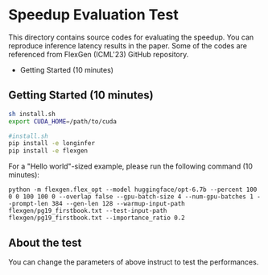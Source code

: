 # Speedup Evaluation Test
This directory contains source codes for evaluating the speedup. You can reproduce inference latency results in the paper. Some of the codes are referenced from FlexGen (ICML'23) GitHub repository.
- Getting Started (10 minutes)

## Getting Started (10 minutes)
```sh
sh install.sh
export CUDA_HOME=/path/to/cuda
```
```sh
#install.sh
pip install -e longinfer
pip install -e flexgen
```
For a "Hello world"-sized example, please run the following command (10 minutes):
```
python -m flexgen.flex_opt --model huggingface/opt-6.7b --percent 100 0 0 100 100 0 --overlap false --gpu-batch-size 4 --num-gpu-batches 1 --prompt-len 384 --gen-len 128 --warmup-input-path flexgen/pg19_firstbook.txt --test-input-path flexgen/pg19_firstbook.txt --importance_ratio 0.2
```
## About the test
You can change the parameters of above instruct to test the performances.

